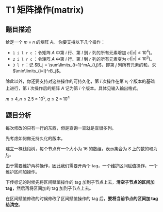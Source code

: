# T1 矩阵操作(matrix)

## 题目描述

给定一个 $m\times n$ 的矩阵 $A$。
你要支持以下几个操作：

- `1 i l r c` ：令矩阵 $A$ 中第 $i$ 行、第 $l$ 到 $r$ 列的所有元素增加 $c(|c|\leq 10^4)$。
- `2 i l r c` ：令矩阵 $A$ 中第 $i$ 行、第 $l$ 到 $r$ 列的所有元素变为 $c(|c|\leq 10^8)$。
- `3 l r` ：记 $B_j = \sum\limits_{i=1}^mA_{i,j}$，即第 $j$ 列所有元素的和。求 $\min\limits_{i=l}^rB_j$。

除此以外，你还要支持对这些操作的可持久化，第 $i$ 次操作在第 $v_i$ 个版本的基础上进行，第 $i$ 
次操作后的矩阵 $A$ 记为第 $i$ 个版本。具体见输入输出格式。

$m \leq 4, n\leq 2.5\times 10^5, q\leq 2\times 10^4$

## 题目分析

每次修改的只有一行的东西，但是查询一查就是查很多列。

先考虑如何做无持久化的版本。

建立一棵线段树，每个节点有一个大小为 $16$ 的数组，表示集合为 $S$ 上的数的和为 $f_S$。

由于需要维护两种操作，因此我们需要开两个 tag，一个维护区间赋值操作，一个维护区间加操作。

下传标记的时候先将区间赋值操作的 tag 加到子节点上去，**清空子节点的区间加 tag**，然后再将区间加的 tag 加到子节点上去。

在区间赋值修改的时候修改了区间赋值操作的 tag 后，**要将当前节点的区间加 tag 给清空**。
